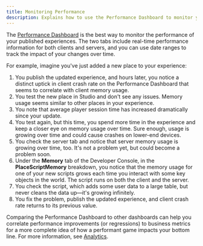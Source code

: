 ```yaml
---
title: Monitoring Performance
description: Explains how to use the Performance Dashboard to monitor your experiences.
---
```


The [Performance Dashboard](../production/analytics/performance.md) is the best way to monitor the performance of your published experiences. The two tabs include real-time performance information for both clients and servers, and you can use date ranges to track the impact of your changes over time.

For example, imagine you've just added a new place to your experience:

1. You publish the updated experience, and hours later, you notice a distinct uptick in client crash rate on the Performance Dashboard that seems to correlate with client memory usage.
1. You test the new place in Studio and don't see any issues. Memory usage seems similar to other places in your experience.
1. You note that average player session time has increased dramatically since your update.
1. You test again, but this time, you spend more time in the experience and keep a closer eye on memory usage over time. Sure enough, usage is growing over time and could cause crashes on lower-end devices.
1. You check the server tab and notice that server memory usage is growing over time, too. It's not a problem yet, but could become a problem soon.
1. Under the **Memory** tab of the Developer Console, in the **PlaceScriptMemory** breakdown, you notice that the memory usage for one of your new scripts grows each time you interact with some key objects in the world. The script runs on both the client and the server.
1. You check the script, which adds some user data to a large table, but never cleans the data up—it's growing infinitely.
1. You fix the problem, publish the updated experience, and client crash rate returns to its previous value.

Comparing the Performance Dashboard to other dashboards can help you correlate performance improvements (or regressions) to business metrics for a more complete idea of how a performant game impacts your bottom line. For more information, see [Analytics](../production/analytics/index.md).
